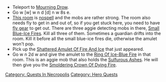 -   Teleport to [Mourning Drow](Mourning_Drow "wikilink").
-   Go w \[w\] w n d \[d\] n w 8s e.
-   [This room](Bones_Upon_Flesh-Dragged_Bones_(Necropolis) "wikilink")
    is [nospell](nospell "wikilink") and the mobs are rather strong. The
    room also needs fly to get in and out of, so if you get stuck here,
    you need to have [fly
    gear](:Category:_Gear_That_Applies_Fly "wikilink") to get out. There
    are three aggie detecting mobs in there, [Small Blue-Ice
    Fires](Small_Blue-Ice_Fire "wikilink"). Kill all three of them.
    Sometimes a guardian drifts into the room. Kill it before all the
    small blue-ice fires die, otherwise the amulet won't pop.
-   Pick up the [Shattered Amulet Of Fire And
    Ice](Shattered_Amulet_Of_Fire_And_Ice "wikilink") that just
    appeared.
-   Go w n 2d w and give the amulet to the [Ring Of Ice-Blue
    Fire](Ring_Of_Ice-Blue_Fire "wikilink") in that room. This is an
    aggie mob that also holds the [Sulfurous
    Ashes](Sulfurous_Ashes "wikilink"). He will then give you the
    [Smoldering Crown Of Dying
    Fire](Smoldering_Crown_Of_Dying_Fire "wikilink").

[Category: Quests In
Necropolis](Category:_Quests_In_Necropolis "wikilink") [Category: Hero
Quests](Category:_Hero_Quests "wikilink")
